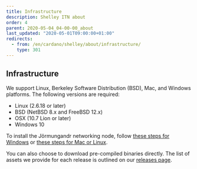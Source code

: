 ```yaml
---
title: Infrastructure
description: Shelley ITN about
order: 4
parent: 2020-05-04_04-00-00_about
last_updated: "2020-05-01T09:00:00+01:00"
redirects:
  - from: /en/cardano/shelley/about/infrastructure/
    type: 301
---
```

## Infrastructure

We support Linux, Berkeley Software Distribution (BSD), Mac, and Windows platforms. The following versions are required:

- Linux (2.6.18 or later) 
- BSD (NetBSD 8.x and FreeBSD 12.x) 
- OSX (10.7 Lion or later) 
- Windows 10 

To install the Jörmungandr networking node, follow [these steps for Windows](https://iohk.zendesk.com/hc/en-us/articles/360036898353-How-to-Install-Jormungandr-Networking-Windows-) or [these steps for Mac or Linux](https://iohk.zendesk.com/hc/en-us/articles/360036898153-How-to-install-Jormungandr-Networking-Linux-macOS-).

You can also choose to download pre-compiled binaries directly. The list of assets we provide for each release is outlined on our [releases page](https://github.com/input-output-hk/jormungandr/releases).
